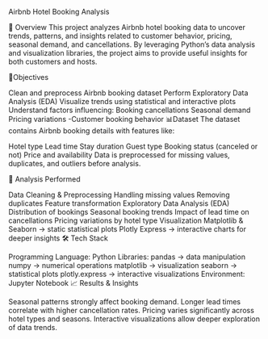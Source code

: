 Airbnb Hotel Booking Analysis

📌 Overview This project analyzes Airbnb hotel booking data to uncover trends, patterns, and insights related to customer behavior, pricing, seasonal demand, and cancellations. By leveraging Python’s data analysis and visualization libraries, the project aims to provide useful insights for both customers and hosts.

🎯Objectives

Clean and preprocess Airbnb booking dataset
Perform Exploratory Data Analysis (EDA)
Visualize trends using statistical and interactive plots
Understand factors influencing:
Booking cancellations
Seasonal demand
Pricing variations -Customer booking behavior
📊Dataset The dataset contains Airbnb booking details with features like:

Hotel type
Lead time
Stay duration
Guest type
Booking status (canceled or not)
Price and availability
Data is preprocessed for missing values, duplicates, and outliers before analysis.

🔎 Analysis Performed

Data Cleaning & Preprocessing
Handling missing values
Removing duplicates
Feature transformation
Exploratory Data Analysis (EDA)
Distribution of bookings
Seasonal booking trends
Impact of lead time on cancellations
Pricing variations by hotel type
Visualization
Matplotlib & Seaborn → static statistical plots
Plotly Express → interactive charts for deeper insights
🛠️ Tech Stack

Programming Language: Python
Libraries:
pandas → data manipulation
numpy → numerical operations
matplotlib → visualization
seaborn → statistical plots
plotly.express → interactive visualizations
Environment: Jupyter Notebook
📈 Results & Insights

Seasonal patterns strongly affect booking demand.
Longer lead times correlate with higher cancellation rates.
Pricing varies significantly across hotel types and seasons.
Interactive visualizations allow deeper exploration of data trends.
